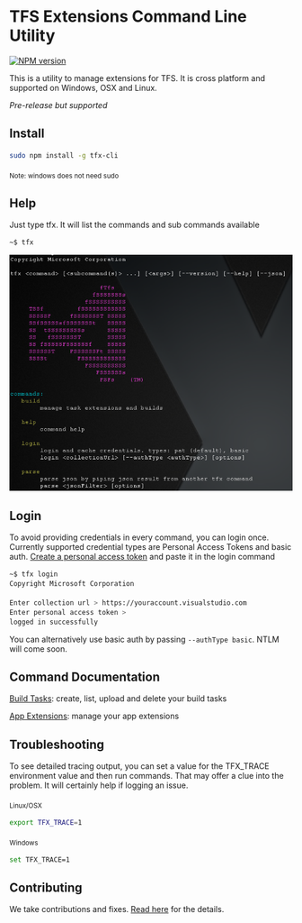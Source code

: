 # TFS Extensions Command Line Utility

[![NPM version](https://badge.fury.io/js/tfx-cli.png)](http://badge.fury.io/js/tfx-cli)

This is a utility to manage extensions for TFS.  It is cross platform and supported on Windows, OSX and Linux.

*Pre-release but supported*

## Install
```bash
sudo npm install -g tfx-cli
```
<sub>Note: windows does not need sudo</sub>

## Help
Just type tfx.  It will list the commands and sub commands available
```bash
~$ tfx
```
![tfs-cli](docs/tfx-cli.png "TFS cross platform command line")

## Login
To avoid providing credentials in every command, you can login once.
Currently supported credential types are Personal Access Tokens and basic auth.
[Create a personal access token](http://roadtoalm.com/2015/07/22/using-personal-access-tokens-to-access-visual-studio-online) and paste it in the login command
```bash
~$ tfx login
Copyright Microsoft Corporation

Enter collection url > https://youraccount.visualstudio.com
Enter personal access token > 
logged in successfully
```

You can alternatively use basic auth by passing `--authType basic`.  NTLM will come soon.

## Command Documentation
[Build Tasks](docs/buildtasks.md): create, list, upload and delete your build tasks

[App Extensions](docs/appext.md): manage your app extensions

## Troubleshooting
To see detailed tracing output, you can set a value for the TFX_TRACE environment value and then run commands.  That may offer a clue into the problem.  It will certainly help if logging an issue.

<sub>Linux/OSX</sub>
```bash
export TFX_TRACE=1
```

<sub>Windows</sub>
```bash
set TFX_TRACE=1
```

## Contributing

We take contributions and fixes.  [Read here](docs/contributions.md) for the details.
